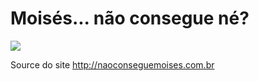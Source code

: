 # Moisés... não consegue né?

![](https://avatars2.githubusercontent.com/u/12667220?v=3&s=200)

Source do site http://naoconseguemoises.com.br
